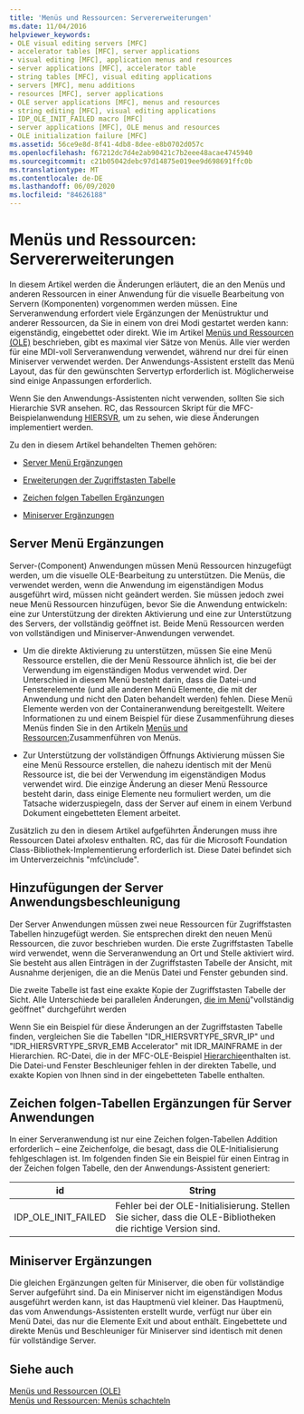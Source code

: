 ```yaml
---
title: 'Menüs und Ressourcen: Servererweiterungen'
ms.date: 11/04/2016
helpviewer_keywords:
- OLE visual editing servers [MFC]
- accelerator tables [MFC], server applications
- visual editing [MFC], application menus and resources
- server applications [MFC], accelerator table
- string tables [MFC], visual editing applications
- servers [MFC], menu additions
- resources [MFC], server applications
- OLE server applications [MFC], menus and resources
- string editing [MFC], visual editing applications
- IDP_OLE_INIT_FAILED macro [MFC]
- server applications [MFC], OLE menus and resources
- OLE initialization failure [MFC]
ms.assetid: 56ce9e8d-8f41-4db8-8dee-e8b0702d057c
ms.openlocfilehash: f67212dc7d4e2ab90421c7b2eee48acae4745940
ms.sourcegitcommit: c21b05042debc97d14875e019ee9d698691ffc0b
ms.translationtype: MT
ms.contentlocale: de-DE
ms.lasthandoff: 06/09/2020
ms.locfileid: "84626188"
---
```

# <a name="menus-and-resources-server-additions"></a>Menüs und Ressourcen: Servererweiterungen

In diesem Artikel werden die Änderungen erläutert, die an den Menüs und anderen Ressourcen in einer Anwendung für die visuelle Bearbeitung von Servern (Komponenten) vorgenommen werden müssen. Eine Serveranwendung erfordert viele Ergänzungen der Menüstruktur und anderer Ressourcen, da Sie in einem von drei Modi gestartet werden kann: eigenständig, eingebettet oder direkt. Wie im Artikel [Menüs und Ressourcen (OLE)](menus-and-resources-ole.md) beschrieben, gibt es maximal vier Sätze von Menüs. Alle vier werden für eine MDI-voll Serveranwendung verwendet, während nur drei für einen Miniserver verwendet werden. Der Anwendungs-Assistent erstellt das Menü Layout, das für den gewünschten Servertyp erforderlich ist. Möglicherweise sind einige Anpassungen erforderlich.

Wenn Sie den Anwendungs-Assistenten nicht verwenden, sollten Sie sich Hierarchie SVR ansehen. RC, das Ressourcen Skript für die MFC-Beispielanwendung [HIERSVR](../overview/visual-cpp-samples.md), um zu sehen, wie diese Änderungen implementiert werden.

Zu den in diesem Artikel behandelten Themen gehören:

- [Server Menü Ergänzungen](#_core_server_menu_additions)

- [Erweiterungen der Zugriffstasten Tabelle](#_core_server_application_accelerator_table_additions)

- [Zeichen folgen Tabellen Ergänzungen](menus-and-resources-container-additions.md)

- [Miniserver Ergänzungen](#_core_mini.2d.server_additions)

## <a name="server-menu-additions"></a><a name="_core_server_menu_additions"></a>Server Menü Ergänzungen

Server-(Component) Anwendungen müssen Menü Ressourcen hinzugefügt werden, um die visuelle OLE-Bearbeitung zu unterstützen. Die Menüs, die verwendet werden, wenn die Anwendung im eigenständigen Modus ausgeführt wird, müssen nicht geändert werden. Sie müssen jedoch zwei neue Menü Ressourcen hinzufügen, bevor Sie die Anwendung entwickeln: eine zur Unterstützung der direkten Aktivierung und eine zur Unterstützung des Servers, der vollständig geöffnet ist. Beide Menü Ressourcen werden von vollständigen und Miniserver-Anwendungen verwendet.

- Um die direkte Aktivierung zu unterstützen, müssen Sie eine Menü Ressource erstellen, die der Menü Ressource ähnlich ist, die bei der Verwendung im eigenständigen Modus verwendet wird. Der Unterschied in diesem Menü besteht darin, dass die Datei-und Fensterelemente (und alle anderen Menü Elemente, die mit der Anwendung und nicht den Daten behandelt werden) fehlen. Diese Menü Elemente werden von der Containeranwendung bereitgestellt. Weitere Informationen zu und einem Beispiel für diese Zusammenführung dieses Menüs finden Sie in den Artikeln [Menüs und Ressourcen:](menus-and-resources-menu-merging.md)Zusammenführen von Menüs.

- Zur Unterstützung der vollständigen Öffnungs Aktivierung müssen Sie eine Menü Ressource erstellen, die nahezu identisch mit der Menü Ressource ist, die bei der Verwendung im eigenständigen Modus verwendet wird. Die einzige Änderung an dieser Menü Ressource besteht darin, dass einige Elemente neu formuliert werden, um die Tatsache widerzuspiegeln, dass der Server auf einem in einem Verbund Dokument eingebetteten Element arbeitet.

Zusätzlich zu den in diesem Artikel aufgeführten Änderungen muss ihre Ressourcen Datei afxolesv enthalten. RC, das für die Microsoft Foundation Class-Bibliothek-Implementierung erforderlich ist. Diese Datei befindet sich im Unterverzeichnis "mfc\include".

## <a name="server-application-accelerator-table-additions"></a><a name="_core_server_application_accelerator_table_additions"></a>Hinzufügungen der Server Anwendungsbeschleunigung

Der Server Anwendungen müssen zwei neue Ressourcen für Zugriffstasten Tabellen hinzugefügt werden. Sie entsprechen direkt den neuen Menü Ressourcen, die zuvor beschrieben wurden. Die erste Zugriffstasten Tabelle wird verwendet, wenn die Serveranwendung an Ort und Stelle aktiviert wird. Sie besteht aus allen Einträgen in der Zugriffstasten Tabelle der Ansicht, mit Ausnahme derjenigen, die an die Menüs Datei und Fenster gebunden sind.

Die zweite Tabelle ist fast eine exakte Kopie der Zugriffstasten Tabelle der Sicht. Alle Unterschiede bei parallelen Änderungen, [die im Menü](#_core_server_menu_additions)"vollständig geöffnet" durchgeführt werden

Wenn Sie ein Beispiel für diese Änderungen an der Zugriffstasten Tabelle finden, vergleichen Sie die Tabellen "IDR_HIERSVRTYPE_SRVR_IP" und "IDR_HIERSVRTYPE_SRVR_EMB Accelerator" mit IDR_MAINFRAME in der Hierarchien. RC-Datei, die in der MFC-OLE-Beispiel [Hierarchie](../overview/visual-cpp-samples.md)enthalten ist. Die Datei-und Fenster Beschleuniger fehlen in der direkten Tabelle, und exakte Kopien von Ihnen sind in der eingebetteten Tabelle enthalten.

## <a name="string-table-additions-for-server-applications"></a><a name="_core_string_table_additions_for_server_applications"></a>Zeichen folgen-Tabellen Ergänzungen für Server Anwendungen

In einer Serveranwendung ist nur eine Zeichen folgen-Tabellen Addition erforderlich – eine Zeichenfolge, die besagt, dass die OLE-Initialisierung fehlgeschlagen ist. Im folgenden finden Sie ein Beispiel für einen Eintrag in der Zeichen folgen Tabelle, den der Anwendungs-Assistent generiert:

|id|String|
|--------|------------|
|IDP_OLE_INIT_FAILED|Fehler bei der OLE-Initialisierung. Stellen Sie sicher, dass die OLE-Bibliotheken die richtige Version sind.|

## <a name="miniserver-additions"></a><a name="_core_mini.2d.server_additions"></a>Miniserver Ergänzungen

Die gleichen Ergänzungen gelten für Miniserver, die oben für vollständige Server aufgeführt sind. Da ein Miniserver nicht im eigenständigen Modus ausgeführt werden kann, ist das Hauptmenü viel kleiner. Das Hauptmenü, das vom Anwendungs-Assistenten erstellt wurde, verfügt nur über ein Menü Datei, das nur die Elemente Exit und about enthält. Eingebettete und direkte Menüs und Beschleuniger für Miniserver sind identisch mit denen für vollständige Server.

## <a name="see-also"></a>Siehe auch

[Menüs und Ressourcen (OLE)](menus-and-resources-ole.md)<br/>
[Menüs und Ressourcen: Menüs schachteln](menus-and-resources-menu-merging.md)
